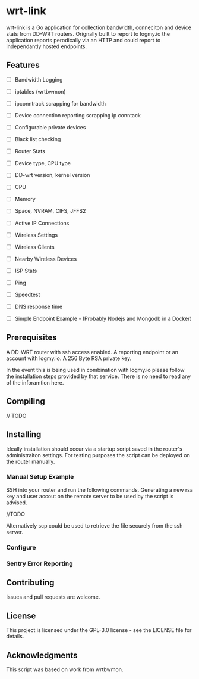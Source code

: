 # wrt-link

wrt-link is a Go application for collection bandwidth, conneciton and device stats from DD-WRT routers.
Orignally built to report to logmy.io the application reports perodically via an HTTP and could report to independantly hosted endpoints.

## Features

- [ ] Bandwidth Logging
- [ ]   iptables (wrtbwmon)
- [ ]   ipconntrack scrapping for bandwidth
- [ ] Device connection reporting scrapping ip conntack
- [ ]   Configurable private devices
- [ ]   Black list checking
- [ ] Router Stats
- [ ]   Device type, CPU type
- [ ]   DD-wrt version, kernel version
- [ ]   CPU
- [ ]   Memory
- [ ]   Space, NVRAM, CIFS, JFFS2
- [ ]   Active IP Connections
- [ ]   Wireless Settings
- [ ]   Wireless Clients
- [ ]   Nearby Wireless Devices
- [ ] ISP Stats
- [ ]   Ping
- [ ]   Speedtest
- [ ]   DNS response time


- [ ] Simple Endpoint Example - (Probably Nodejs and Mongodb in a Docker)

## Prerequisites

A DD-WRT router with ssh access enabled.
A reporting endpoint or an account with logmy.io.
A 256 Byte RSA private key.

In the event this is being used in combination with logmy.io please follow the installation steps provided by that service.
There is no need to read any of the inforamtion here.

## Compiling

// TODO

## Installing

Ideally installation should occur via a startup script saved in the router's administraiton settings.
For testing purposes the script can be deployed on the router manually.

### Manual Setup Example

SSH into your router and run the following commands.
Generating a new rsa key and user accout on the remote server to be used by the script is advised.

//TODO

Alternatively scp could be used to retrieve the file securely from the ssh server.

### Configure

### Sentry Error Reporting

## Contributing
Issues and pull requests are welcome.

## License
This project is licensed under the GPL-3.0 license - see the LICENSE file for details.

## Acknowledgments
This script was based on work from wrtbwmon.
